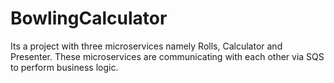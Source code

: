 # BowlingCalculator
Its a project with three microservices namely Rolls, Calculator and Presenter. These microservices are communicating with each other via SQS to perform business logic.
